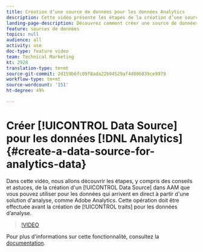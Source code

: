 ```yaml
---
title: Création d’une source de données pour les données Analytics
description: Cette vidéo présente les étapes de la création d’une source de données dans AAM, et fournit quelques conseils et astuces. Vous pouvez utiliser cette source pour les données obtenues en temps réel à partir d’une solution d’analyse, telle qu’Adobe Analytics. Cela doit être fait avant la création de caractéristiques pour les données d’analyse.
landing-page-description: Découvrez comment créer une source de données pour les données obtenues en temps réel à partir d’une solution d’analyse, telle qu’Adobe Analytics. Effectuez cette opération avant la création de caractéristiques pour les données d’analyse.
feature: sources de données
topics: null
audience: all
activity: use
doc-type: feature video
team: Technical Marketing
kt: 2928
translation-type: tm+mt
source-git-commit: 2d159b6fc09f8ada22b94529af4d806839ce9979
workflow-type: tm+mt
source-wordcount: '151'
ht-degree: 49%

---
```



# Créer [!UICONTROL Data Source] pour les données [!DNL Analytics] {#create-a-data-source-for-analytics-data}

Dans cette vidéo, nous allons découvrir les étapes, y compris des conseils et astuces, de la création d&#39;un [!UICONTROL Data Source] dans AAM que vous pouvez utiliser pour les données qui arrivent en direct à partir d&#39;une solution d&#39;analyse, comme Adobe Analytics. Cette opération doit être effectuée avant la création de [!UICONTROL traits] pour les données d’analyse.

>[!VIDEO](https://video.tv.adobe.com/v/27329/?quality=12)

Pour plus d&#39;informations sur cette fonctionnalité, consultez la [documentation](https://marketing.adobe.com/resources/help/en_US/aam/c_datasources.html).
